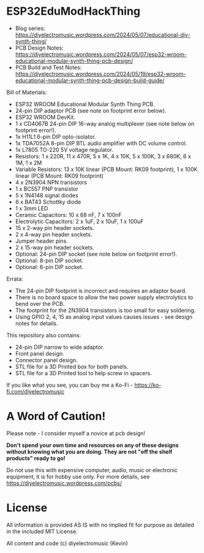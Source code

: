 # ESP32EduModHackThing

* Blog series: https://diyelectromusic.wordpress.com/2024/05/07/educational-diy-synth-thing/
* PCB Design Notes: https://diyelectromusic.wordpress.com/2024/05/07/esp32-wroom-educational-modular-synth-thing-pcb-design/
* PCB Build and Test Notes: https://diyelectromusic.wordpress.com/2024/05/19/esp32-wroom-educational-modular-synth-thing-pcb-design-build-guide/

Bill of Materials:
- ESP32 WROOM Educational Modular Synth Thing PCB.
- 24-pin DIP adaptor PCB (see note on footprint error below).
- ESP32 WROOM DevKit.
- 1 x CD4067B 24-pin DIP 16-way analog multiplexer (see note below on footprint error!).
- 1x H11L1 6-pin DIP opto-isolator.
- 1x TDA7052A 8-pin DIP BTL audio amplifier with DC volume control.
- 1x L7805 TO-220 5V voltage regulator.
- Resistors: 1 x 220R, 11 x 470R, 5 x 1K, 4 x 10K, 5 x 100K, 3 x 680K, 6 x 1M, 1 x 2M
- Variable Resistors: 13 x 10K linear (PCB Mount: RK09 footprint), 1 x 100K linear (PCB Mount: RK09 footprint)
- 4 x 2N3904 NPN transistors
- 1 x BC557 PNP transistor
- 5 x 1N4148 signal diodes
- 6 x BAT43 Schottky diode
- 1 x 3mm LED
- Ceramic Capacitors: 10 x 68 nF, 7 x 100nF
- Electrolytic Capacitors: 2 x 1uF, 2 x 10uF, 1 x 100uF
- 15 x 2-way pin header sockets.
- 2 x 4-way pin header sockets.
- Jumper header pins.
- 2 x 15-way pin header sockets.
- Optional: 24-pin DIP socket (see note below on footprint error!).
- Optional: 8-pin DIP socket.
- Optional: 6-pin DIP socket.

Errata:
- The 24-pin DIP footprint is incorrect and requires an adaptor board.
- There is no board space to allow the two power supply electrolytics to bend over the PCB.
- The footprint for the 2N3904 transistors is too small for easy soldering.
- Using GPIO 2, 4, 15 as analog input values causes issues - see design notes for details.

This repository also contains:
* 24-pin DIP narrow to wide adaptor.
* Front panel design.
* Connector panel design.
* STL file for a 3D Printed box for both panels.
* STL file for a 3D Printed tool to help screw in spacers.

If you like what you see, you can buy me a Ko-Fi - https://ko-fi.com/diyelectromusic

#  A Word of Caution!

Please note - I consider myself a novice at pcb design!

**Don't spend your own time and resources on any of these designs without knowing what you are doing.  They are not "off the shelf products" ready to go!**

Do not use this with expensive computer, audio, music or electronic equipment, it is for hobby use only.  For more details, see https://diyelectromusic.wordpress.com/pcbs/

# License

All information is provided AS IS with no implied fit for purpose as detailed in the included MIT License.

All content and code (c) diyelectromusic (Kevin)

